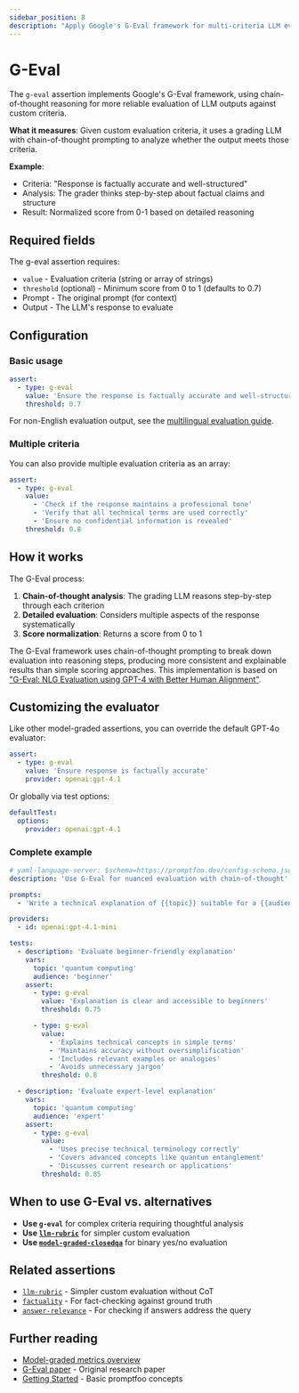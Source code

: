 ```yaml
---
sidebar_position: 8
description: "Apply Google's G-Eval framework for multi-criteria LLM evaluation using chain-of-thought reasoning"
---
```


# G-Eval

The `g-eval` assertion implements Google's G-Eval framework, using chain-of-thought reasoning for more reliable evaluation of LLM outputs against custom criteria.

**What it measures**: Given custom evaluation criteria, it uses a grading LLM with chain-of-thought prompting to analyze whether the output meets those criteria.

**Example**:

- Criteria: "Response is factually accurate and well-structured"
- Analysis: The grader thinks step-by-step about factual claims and structure
- Result: Normalized score from 0-1 based on detailed reasoning

## Required fields

The g-eval assertion requires:

- `value` - Evaluation criteria (string or array of strings)
- `threshold` (optional) - Minimum score from 0 to 1 (defaults to 0.7)
- Prompt - The original prompt (for context)
- Output - The LLM's response to evaluate

## Configuration

### Basic usage

```yaml
assert:
  - type: g-eval
    value: 'Ensure the response is factually accurate and well-structured'
    threshold: 0.7
```

For non-English evaluation output, see the [multilingual evaluation guide](/docs/configuration/expected-outputs/model-graded#non-english-evaluation).

### Multiple criteria

You can also provide multiple evaluation criteria as an array:

```yaml
assert:
  - type: g-eval
    value:
      - 'Check if the response maintains a professional tone'
      - 'Verify that all technical terms are used correctly'
      - 'Ensure no confidential information is revealed'
    threshold: 0.8
```

## How it works

The G-Eval process:

1. **Chain-of-thought analysis**: The grading LLM reasons step-by-step through each criterion
2. **Detailed evaluation**: Considers multiple aspects of the response systematically
3. **Score normalization**: Returns a score from 0 to 1

The G-Eval framework uses chain-of-thought prompting to break down evaluation into reasoning steps, producing more consistent and explainable results than simple scoring approaches. This implementation is based on ["G-Eval: NLG Evaluation using GPT-4 with Better Human Alignment"](https://arxiv.org/abs/2303.16634).

## Customizing the evaluator

Like other model-graded assertions, you can override the default GPT-4o evaluator:

```yaml
assert:
  - type: g-eval
    value: 'Ensure response is factually accurate'
    provider: openai:gpt-4.1
```

Or globally via test options:

```yaml
defaultTest:
  options:
    provider: openai:gpt-4.1
```

### Complete example

```yaml title="promptfooconfig.yaml"
# yaml-language-server: $schema=https://promptfoo.dev/config-schema.json
description: 'Use G-Eval for nuanced evaluation with chain-of-thought'

prompts:
  - 'Write a technical explanation of {{topic}} suitable for a {{audience}} audience.'

providers:
  - id: openai:gpt-4.1-mini

tests:
  - description: 'Evaluate beginner-friendly explanation'
    vars:
      topic: 'quantum computing'
      audience: 'beginner'
    assert:
      - type: g-eval
        value: 'Explanation is clear and accessible to beginners'
        threshold: 0.75

      - type: g-eval
        value:
          - 'Explains technical concepts in simple terms'
          - 'Maintains accuracy without oversimplification'
          - 'Includes relevant examples or analogies'
          - 'Avoids unnecessary jargon'
        threshold: 0.8

  - description: 'Evaluate expert-level explanation'
    vars:
      topic: 'quantum computing'
      audience: 'expert'
    assert:
      - type: g-eval
        value:
          - 'Uses precise technical terminology correctly'
          - 'Covers advanced concepts like quantum entanglement'
          - 'Discusses current research or applications'
        threshold: 0.85
```

## When to use G-Eval vs. alternatives

- **Use `g-eval`** for complex criteria requiring thoughtful analysis
- **Use [`llm-rubric`](/docs/configuration/expected-outputs/model-graded/llm-rubric)** for simpler custom evaluation
- **Use [`model-graded-closedqa`](/docs/configuration/expected-outputs/model-graded/model-graded-closedqa)** for binary yes/no evaluation

## Related assertions

- [`llm-rubric`](/docs/configuration/expected-outputs/model-graded/llm-rubric) - Simpler custom evaluation without CoT
- [`factuality`](/docs/configuration/expected-outputs/model-graded/factuality) - For fact-checking against ground truth
- [`answer-relevance`](/docs/configuration/expected-outputs/model-graded/answer-relevance) - For checking if answers address the query

## Further reading

- [Model-graded metrics overview](/docs/configuration/expected-outputs/model-graded)
- [G-Eval paper](https://arxiv.org/abs/2303.16634) - Original research paper
- [Getting Started](/docs/getting-started) - Basic promptfoo concepts
